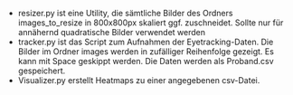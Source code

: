  - resizer.py ist eine Utility, die sämtliche Bilder des Ordners images_to_resize in 800x800px skaliert ggf. zuschneidet. Sollte nur für annähernd quadratische Bilder verwendet werden
 - tracker.py ist das Script zum Aufnahmen der Eyetracking-Daten.
Die Bilder im Ordner images werden in zufälliger Reihenfolge gezeigt.
Es kann mit Space geskippt werden.
Die Daten werden als Proband<ProbandUID>.csv gespeichert.
- Visualizer.py erstellt Heatmaps zu einer angegebenen csv-Datei.

